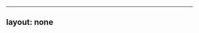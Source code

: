 ---
layout: none
-----

<RedoclyAPIBlock src="/firefly-services/docs/lightroom_getStatus.json" width="600px" disableSidebar hideTryItPanel />
